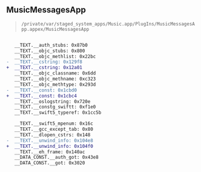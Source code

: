 ## MusicMessagesApp

> `/private/var/staged_system_apps/Music.app/PlugIns/MusicMessagesApp.appex/MusicMessagesApp`

```diff

   __TEXT.__auth_stubs: 0x87b0
   __TEXT.__objc_stubs: 0x800
   __TEXT.__objc_methlist: 0x22bc
-  __TEXT.__cstring: 0x129f8
+  __TEXT.__cstring: 0x12a01
   __TEXT.__objc_classname: 0x6dd
   __TEXT.__objc_methname: 0xc323
   __TEXT.__objc_methtype: 0x293d
-  __TEXT.__const: 0x1cbd0
+  __TEXT.__const: 0x1cbc4
   __TEXT.__oslogstring: 0x720e
   __TEXT.__constg_swiftt: 0xf1e0
   __TEXT.__swift5_typeref: 0x1cc5b

   __TEXT.__swift5_mpenum: 0x16c
   __TEXT.__gcc_except_tab: 0x80
   __TEXT.__dlopen_cstrs: 0x148
-  __TEXT.__unwind_info: 0x104e8
+  __TEXT.__unwind_info: 0x104f0
   __TEXT.__eh_frame: 0x140ac
   __DATA_CONST.__auth_got: 0x43e8
   __DATA_CONST.__got: 0x3020

```
